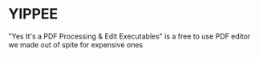 # YIPPEE
"Yes It's a PDF Processing & Edit Executables" is a free to use PDF editor we made out of spite for expensive ones
